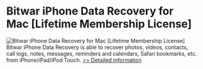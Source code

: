 # Bitwar iPhone Data Recovery for Mac [Lifetime Membership License]
![Bitwar iPhone Data Recovery for Mac [Lifetime Membership License]](https://mycommerce.akamaized.net/api/pimages/P300849625/BIG/300849625.PNG)
Bitwar iPhone Data Recovery is able to recover photos, videos, contacts, call logs, notes, messages, reminders and calendars, Safari bookmarks, etc. from iPhone/iPad/iPod Touch.
[>> Detailed information](https://secure.shareit.com/shareit/product.html?productid=300849625&affiliateid=200057808)